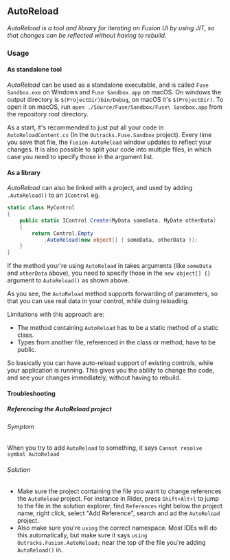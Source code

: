 ## AutoReload
_AutoReload is a tool and library for iterating on Fusion UI by using JIT, so that changes can be reflected without having to rebuild._

### Usage

#### As standalone tool
_AutoReload_ can be used as a standalone executable, and is called `Fuse Sandbox.exe` on Windows and `Fuse Sandbox.app` on macOS. On windows the output directory is `$(ProjectDir)bin/Debug`, on macOS it's `$(ProjectDir)`. To open it on macOS, run `open ./Source/Fuse/Sandbox/Fuse\ Sandbox.app` from the repository root directory.

As a start, it's recommended to just put all your code in `AutoReloadContent.cs` (In the `Outracks.Fuse.Sandbox` project). Every time you save that file, the `Fusion-AutoReload` window updates to reflect your changes. It is also possible to split your code into multiple files, in which case you need to specify those in the argument list.

#### As a library

_AutoReload_ can also be linked with a project, and used by adding `.AutoReload()` to an `IControl` eg.

```csharp
static class MyControl
{
	public static IControl Create(MyData someData, MyDate otherData)
	{
		return Control.Empty
			.AutoReload(new object[] { someData, otherData });
	}
}
```

If the method your're using `AutoReload` in takes arguments (like `someData` and `otherData` above), you need to specify those in the `new object[] {}` argument to `AutoReload()` as shown above.

As you see, the `AutoReload` method supports forwarding of parameters, so that you can use real data in your control, while doing reloading.

Limitations with this approach are:
* The method containing `AutoReload` has to be a static method of a static class.
* Types from another file, referenced in the class or method, have to be public.

So basically you can have auto-reload support of existing controls, while your application is running. This gives you the ability to change the code, and see your changes immediately, without having to rebuild. 

#### Troubleshooting

##### Referencing the AutoReload project

###### Symptom
When you try to add `AutoReload` to something, it says `Cannot resolve symbol AutoReload`

###### Solution
- Make sure the project containing the file you want to change references the `AutoReload` project. For instance in Rider, press `Shift+Alt+l` to jump to the file in the solution explorer, find `References` right below the project name, right click, select "Add Reference", search and ad the `AutoReload` project.
- Also make sure you're `using` the correct namespace. Most IDEs will do this automatically, but make sure it says `using Outracks.Fusion.AutoReload;` near the top of the file you're adding `AutoReload()` in.
